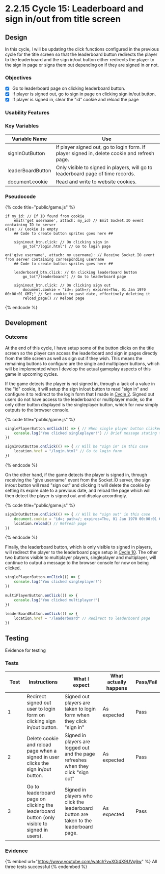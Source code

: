 # 2.2.15 Cycle 15: Leaderboard and sign in/out from title screen

## Design

In this cycle, I will be updating the click functions configured in the previous cycle for the title screen so that the leaderboard button redirects the player to the leaderboard and the sign in/out button either redirects the player to the sign in page or signs them out depending on if they are signed in or not.

### Objectives

* [x] Go to leaderboard page on clicking leaderboard button.
* [x] If player is signed out, go to sign in page on clicking sign in/out button.
* [x] If player is signed in, clear the "id" cookie and reload the page

### Usability Features

### Key Variables

| Variable Name     | Use                                                                                          |
| ----------------- | -------------------------------------------------------------------------------------------- |
| signInOutButton   | If player signed out, go to login form. If player signed in, delete cookie and refresh page. |
| leaderBoardButton | Only visible to signed in players, will go to leaderboard page of time records.              |
| document.cookie   | Read and write to website cookies.                                                           |

### Pseudocode

{% code title="public/game.js" %}
```
if my_id: // If ID found from cookie
    emit('get username', attach: my_id) // Emit Socket.IO event containing ID to server
else: // Cookie is empty
    ## Code to create button sprites goes here ##
    
    signinout_btn.click: // On clicking sign in
        go_to("/login.html") // Go to login page
    
on('give username', attach: my_username): // Receive Socket.IO event from server containing corresponding username
    ## Code to create button sprites goes here ##
    
    leaderboard_btn.click: // On clicking leaderboard button
        go_to("/leaderboard") // Go to leaderboard page
        
    signinout_btn.click: // On clicking sign out
        document.cookie = "id=; path=/; expires=Thu, 01 Jan 1970 00:00:01 GMT;" // Set cookie to past date, effectively deleting it
        reload_page() // Reload page
```
{% endcode %}

## Development

### Outcome

At the end of this cycle, I have setup some of the button clicks on the title screen so the player can access the leaderboard and sign in pages directly from the title screen as well as sign out if they wish. This means the remaining buttons to configure are the single and multiplayer buttons, which will be implemented when I develop the actual gameplay aspects of this game in upcoming cycles.

If the game detects the player is not signed in, through a lack of a value in the "id" cookie, it will setup the sign in/out button to read "sign in" and configure it to redirect to the login form that I made in [Cycle 2](cycle-2.md). Signed out users do not have access to the leaderboard or multiplayer mode, so the only other button displayed is the singleplayer button, which for now simply outputs to the browser console.

{% code title="public/game.js" %}
```javascript
singlePlayerButton.onClick(() => { // When single player button clicked
    console.log("You clicked singleplayer!") // Brief message stating the (intended) function of the button
})

signInOutButton.onClick(() => { // Will be "sign in" in this case
    location.href = "/login.html" // Go to login form
})
```
{% endcode %}

On the other hand, if the game detects the player is signed in, through receiving the "give username" event from the Socket.IO server, the sign in/out button will read "sign out" and clicking it will delete the cookie by setting its expire date to a previous date, and reload the page which will then detect the player is signed out and display accordingly.

{% code title="public/game.js" %}
```javascript
signInOutButton.onClick(() => { // Will be "sign out" in this case
    document.cookie = "id=; path=/; expires=Thu, 01 Jan 1970 00:00:01 GMT;" // Set "id" cookie to expire in a past date, effectively deleting it
    location.reload() // Refresh page
})
```
{% endcode %}

Finally, the leaderboard button, which is only visible to signed in players, will redirect the player to the leaderboard page setup in [Cycle 10](cycle-10.md). The other two buttons visible to multiplayer players, singleplayer and multiplayer, will continue to output a message to the browser console for now on being clicked.

```javascript
singlePlayerButton.onClick(() => {
    console.log("You clicked singleplayer!")
})
    
multiPlayerButton.onClick(() => {
    console.log("You clicked multiplayer!")
})
    
leaderBoardButton.onClick(() => {
    location.href = "/leaderboard" // Redirect to leaderboard page
})
```

## Testing

Evidence for testing

### Tests

<table><thead><tr><th width="95">Test</th><th width="158">Instructions</th><th width="171">What I expect</th><th width="174">What actually happens</th><th>Pass/Fail</th></tr></thead><tbody><tr><td>1</td><td>Redirect signed out user to login form on clicking sign in/out button.</td><td>Signed out players are taken to login form when they click "sign in"</td><td>As expected</td><td>Pass</td></tr><tr><td>2</td><td>Delete cookie and reload page when a signed in user clicks the sign in/out button.</td><td>Signed in players are logged out and the page refreshes when they click "sign out"</td><td>As expected</td><td>Pass</td></tr><tr><td>3</td><td>Go to leaderboard page on clicking the leaderboard button (only visible to signed in users).</td><td>Signed in players who click the leaderboard button are taken to the leaderboard page.</td><td>As expected</td><td>Pass</td></tr></tbody></table>

### Evidence

{% embed url="https://www.youtube.com/watch?v=XOj4X9UVg6w" %}
All three tests successful&#x20;
{% endembed %}
